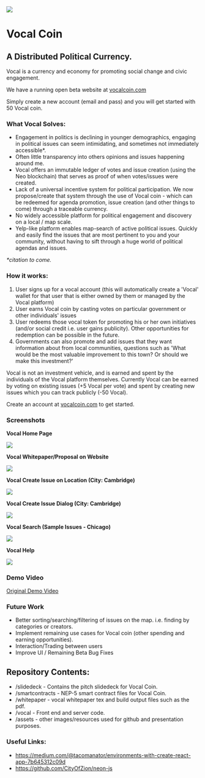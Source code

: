 <img src='./assets/vocal_trans_black.png' style="margin: 0 auto;"/>

# Vocal Coin
A Distributed Political Currency.
---

Vocal is a currency and economy for promoting social change and civic engagement.

We have a running open beta website at <a href="https://www.vocalcoin.com">vocalcoin.com</a>

Simply create a new account (email and pass) and you will get started with 50 Vocal coin.

### What Vocal Solves:

- Engagement in politics is declining in younger demographics, engaging in political issues can seem intimidating, and sometimes not immediately accessible*.
- Often little transparency into others opinions and issues happening around me.
- Vocal offers an immutable ledger of votes and issue creation (using the Neo blockchain) that serves as proof of when votes/issues were created.
- Lack of a universal incentive system for political participation. We now propose/create that system through the use of Vocal coin - which can be redeemed for agenda promotion, issue creation (and other things to come) through a traceable currency.
- No widely accessible platform for political engagement and discovery on a local / map scale.
- Yelp-like platform enables map-search of active political issues. Quickly and easily find the issues that are most pertinent to you and your community, without having to sift through a huge world of political agendas and issues.

<i>*citation to come.</i>

### How it works:

<ol>
    <li>User signs up for a vocal account (this will automatically create a 'Vocal' wallet for that user that is either owned by them or managed by the Vocal platform) </li>
    <li>User earns Vocal coin by casting votes on particular government or other individuals' issues</li>
    <li>User redeems those vocal token for promoting his or her own initiatives (and/or social credit i.e. user gains publicity). Other opportunities for redemption can be possible in the future.</li>
    <li>Governments can also promote and add issues that they want information about from local communities, questions such as 'What would be the most valuable improvement to this town? Or should we make this investment?'</li>
</ol>

Vocal is not an investment vehicle, and is earned and spent by the individuals of the Vocal platform themselves. Currently Vocal can be earned by voting on existing issues (+5 Vocal per vote) and spent by creating new issues which you can track publicly (-50 Vocal). 

Create an account at <a href="https://www.vocalcoin.com">vocalcoin.com</a> to get started.

### Screenshots

<div style="margin: 0 auto">

<b>Vocal Home Page</b><br/>

<img src="./assets/vocal_home.png" style="max-width: 600px; margin: 0 auto; text-align: center"/>

<b>Vocal Whitepaper/Proposal on Website</b><br/>

<img src="./assets/vocal_paper.png" style="max-width: 600px; margin: 0 auto; text-align: center"/>

<b>Vocal Create Issue on Location (City: Cambridge)</b><br/>

<img src="./assets/vocal_map_cambridge.png" style="max-width: 600px; margin: 0 auto; text-align: center"/>

<b>Vocal Create Issue Dialog (City: Cambridge)</b><br/>

<img src="./assets/vocal_issue_crimson.png" style="max-width: 600px; margin: 0 auto; text-align: center"/>

<b>Vocal Search (Sample Issues - Chicago)</b><br/>

<img src="./assets/vocal_map_chicago.png" style="max-width: 600px; margin: 0 auto; text-align: center"/>

<b>Vocal Help</b><br/>

<img src="./assets/vocal_help.png" style="max-width: 600px; margin: 0 auto; text-align: center"/>


</div>

### Demo Video

<a target="_blank" href="https://youtu.be/-_xxKBeUTdg">Original Demo Video</a>

### Future Work

- Better sorting/searching/filtering of issues on the map. i.e. finding by categories or creators.
- Implement remaining use cases for Vocal coin (other spending and earning opportunities).
- Interaction/Trading between users
- Improve UI / Remaining Beta Bug Fixes

## Repository Contents:
* /slidedeck - Contains the pitch slidedeck for Vocal Coin.
* /smartcontracts - NEP-5 smart contract files for Vocal Coin.
* /whitepaper - vocal whitepaper tex and build output files such as the pdf.
* /vocal - Front end and server code.
* /assets - other images/resources used for github and presentation purposes.

### Useful Links:
* https://medium.com/@tacomanator/environments-with-create-react-app-7b645312c09d
* https://github.com/CityOfZion/neon-js